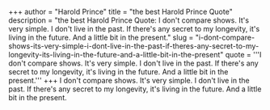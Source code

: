 +++
author = "Harold Prince"
title = "the best Harold Prince Quote"
description = "the best Harold Prince Quote: I don't compare shows. It's very simple. I don't live in the past. If there's any secret to my longevity, it's living in the future. And a little bit in the present."
slug = "i-dont-compare-shows-its-very-simple-i-dont-live-in-the-past-if-theres-any-secret-to-my-longevity-its-living-in-the-future-and-a-little-bit-in-the-present"
quote = '''I don't compare shows. It's very simple. I don't live in the past. If there's any secret to my longevity, it's living in the future. And a little bit in the present.'''
+++
I don't compare shows. It's very simple. I don't live in the past. If there's any secret to my longevity, it's living in the future. And a little bit in the present.
